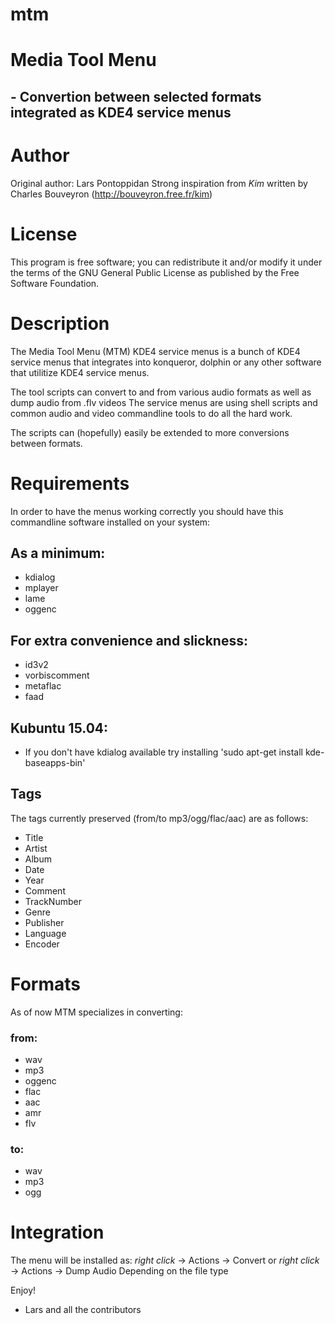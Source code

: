 mtm
===

# Media Tool Menu
## - Convertion between selected formats integrated as KDE4 service menus

# Author
Original author: Lars Pontoppidan
Strong inspiration from *Kim* written by
Charles Bouveyron (http://bouveyron.free.fr/kim)

# License
This program is free software; you can redistribute it and/or
modify it under the terms of the GNU General Public License
as published by the Free Software Foundation.

# Description
The Media Tool Menu (MTM) KDE4 service menus is a bunch
of KDE4 service menus that integrates into konqueror, dolphin or any other software that utilitize KDE4 service menus.

The tool scripts can convert to and from various audio formats as well as dump audio from .flv videos
The service menus are using shell scripts and common audio and video commandline tools to do all the hard work.

The scripts can (hopefully) easily be extended to more conversions between formats.

# Requirements
In order to have the menus working correctly you should have this commandline software installed on your system:

## As a minimum:
* kdialog
* mplayer
* lame
* oggenc

## For extra convenience and slickness:
* id3v2
* vorbiscomment
* metaflac
* faad

## Kubuntu 15.04:
* If you don't have kdialog available try installing 'sudo apt-get install kde-baseapps-bin'

## Tags
The tags currently preserved (from/to mp3/ogg/flac/aac) are as follows:
* Title
* Artist
* Album
* Date
* Year
* Comment
* TrackNumber
* Genre
* Publisher
* Language
* Encoder

# Formats
As of now MTM specializes in converting:
### from:
* wav
* mp3
* oggenc
* flac
* aac
* amr
* flv

### to:
* wav
* mp3
* ogg

# Integration
The menu will be installed as:
*right click* -> Actions -> Convert
or
*right click* -> Actions -> Dump Audio
Depending on the file type

Enjoy!
- Lars and all the contributors
